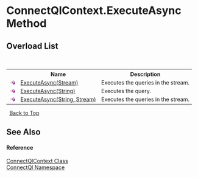 # ConnectQlContext.ExecuteAsync Method 
 


## Overload List
&nbsp;<table><tr><th></th><th>Name</th><th>Description</th></tr><tr><td>![Public method](media/pubmethod.gif "Public method")</td><td><a href="M_ConnectQl_ConnectQlContext_ExecuteAsync">ExecuteAsync(Stream)</a></td><td>
Executes the queries in the stream.</td></tr><tr><td>![Public method](media/pubmethod.gif "Public method")</td><td><a href="M_ConnectQl_ConnectQlContext_ExecuteAsync_1">ExecuteAsync(String)</a></td><td>
Executes the query.</td></tr><tr><td>![Public method](media/pubmethod.gif "Public method")</td><td><a href="M_ConnectQl_ConnectQlContext_ExecuteAsync_2">ExecuteAsync(String, Stream)</a></td><td>
Executes the queries in the stream.</td></tr></table>&nbsp;
<a href="#connectqlcontext.executeasync-method">Back to Top</a>

## See Also


#### Reference
<a href="T_ConnectQl_ConnectQlContext">ConnectQlContext Class</a><br /><a href="N_ConnectQl">ConnectQl Namespace</a><br />
